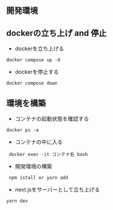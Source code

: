 ## 開発環境

## dockerの立ち上げ and 停止
- dockerを立ち上げる
```
docker compose up -d
```
- dockerを停止する
```
docker compose down
```

## 環境を構築
- コンテナの起動状態を確認する
```
docker ps -a
```

- コンテナの中に入る
```
 docker exec -it コンテナ名 bash
```
- 開発環境の構築
```
 npm istall or yarn add
```

- next.jsをサーバーとして立ち上げる
```
yarn dev
```





